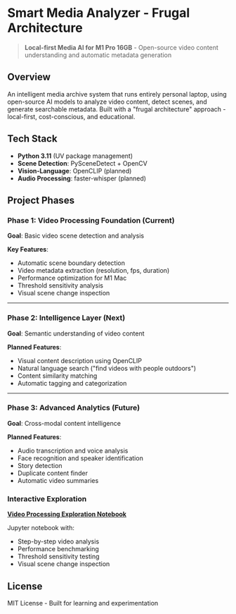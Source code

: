 # Smart Media Analyzer - Frugal Architecture

> **Local-first Media AI for M1 Pro 16GB** - Open-source video content understanding and automatic metadata generation

## Overview

An intelligent media archive system that runs entirely personal laptop, using open-source AI models to analyze video content, detect scenes, and generate searchable metadata. Built with a "frugal architecture" approach - local-first, cost-conscious, and educational.

## Tech Stack

- **Python 3.11** (UV package management)
- **Scene Detection**: PySceneDetect + OpenCV
- **Vision-Language**: OpenCLIP (planned)
- **Audio Processing**: faster-whisper (planned)

## Project Phases

### Phase 1: Video Processing Foundation (Current)
**Goal**: Basic video scene detection and analysis

**Key Features**:
- Automatic scene boundary detection
- Video metadata extraction (resolution, fps, duration)
- Performance optimization for M1 Mac
- Threshold sensitivity analysis
- Visual scene change inspection

---

### Phase 2: Intelligence Layer (Next)
**Goal**: Semantic understanding of video content

**Planned Features**:
- Visual content description using OpenCLIP
- Natural language search ("find videos with people outdoors")
- Content similarity matching
- Automatic tagging and categorization

---

### Phase 3: Advanced Analytics (Future)
**Goal**: Cross-modal content intelligence

**Planned Features**:
- Audio transcription and voice analysis
- Face recognition and speaker identification
- Story detection
- Duplicate content finder
- Automatic video summaries

### Interactive Exploration
**[Video Processing Exploration Notebook](notebooks/01_video_processing_exploration.ipynb)**

Jupyter notebook with:
- Step-by-step video analysis
- Performance benchmarking
- Threshold sensitivity testing
- Visual scene change inspection

## License

MIT License - Built for learning and experimentation